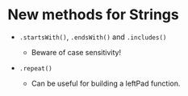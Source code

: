 # New methods for Strings

- `.startsWith()`, `.endsWith()` and `.includes()`

  - Beware of case sensitivity!

- `.repeat()`
  - Can be useful for building a leftPad function.
